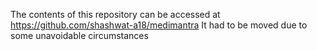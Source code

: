 The contents of this repository can be accessed at https://github.com/shashwat-a18/medimantra 
It had to be moved due to some unavoidable circumstances
